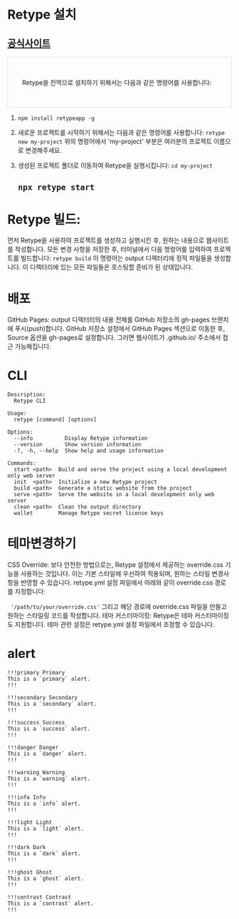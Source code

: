 # Retype 설치

## [공식사이트](https://retype.com/guides/getting-started/)

<aside style='border:1px solid #ddd; padding:2rem;'>

Retype을 전역으로 설치하기 위해서는 다음과 같은 명령어를 사용합니다:

</aside>

1.  `npm install retypeapp -g`
2.  새로운 프로젝트를 시작하기 위해서는 다음과 같은 명령어를 사용합니다:
    `retype new my-project`
    위의 명령어에서 'my-project' 부분은 여러분의 프로젝트 이름으로 변경해주세요.

3.  생성된 프로젝트 폴더로 이동하여 Retype을 실행시킵니다:
    `cd my-project`
    ## `npx retype start`

# Retype 빌드:

먼저 Retype을 사용하여 프로젝트를 생성하고 실행시킨 후, 원하는 내용으로 웹사이트를 작성합니다.
모든 변경 사항을 저장한 후, 터미널에서 다음 명령어를 입력하여 프로젝트를 빌드합니다:
`retype build`
이 명령어는 output 디렉터리에 정적 파일들을 생성합니다. 이 디렉터리에 있는 모든 파일들은 호스팅할 준비가 된 상태입니다.

# 배포

GitHub Pages:
output 디렉터리의 내용 전체를 GitHub 저장소의 gh-pages 브랜치에 푸시(push)합니다.
GitHub 저장소 설정에서 GitHub Pages 섹션으로 이동한 후, Source 옵션을 gh-pages로 설정합니다.
그러면 웹사이트가 <username>.github.io/<repository> 주소에서 접근 가능해집니다.

# CLI

```
Description:
  Retype CLI

Usage:
  retype [command] [options]

Options:
  --info          Display Retype information
  --version       Show version information
  -?, -h, --help  Show help and usage information

Commands:
  start <path>  Build and serve the project using a local development only web server
  init  <path>  Initialize a new Retype project
  build <path>  Generate a static website from the project
  serve <path>  Serve the website in a local development only web server
  clean <path>  Clean the output directory
  wallet        Manage Retype secret license keys

```

# 테마변경하기

CSS Override: 보다 안전한 방법으로는, Retype 설정에서 제공하는 override.css 기능을 사용하는 것입니다. 이는 기본 스타일에 우선하여 적용되며, 원하는 스타일 변경사항을 반영할 수 있습니다. retype.yml 설정 파일에서 아래와 같이 override.css 경로를 지정합니다:

` '/path/to/your/override.css'`
그리고 해당 경로에 override.css 파일을 만들고 원하는 스타일링 코드를 작성합니다.
테마 커스터마이징: Retype은 테마 커스터마이징도 지원합니다. 테마 관련 설정은 retype.yml 설정 파일에서 조정할 수 있습니다.

# alert

```
!!!primary Primary
This is a `primary` alert.
!!!

!!!secondary Secondary
This is a `secondary` alert.
!!!

!!!success Success
This is a `success` alert.
!!!

!!!danger Danger
This is a `danger` alert.
!!!

!!!warning Warning
This is a `warning` alert.
!!!

!!!info Info
This is a `info` alert.
!!!

!!!light Light
This is a `light` alert.
!!!

!!!dark Dark
This is a `dark` alert.
!!!

!!!ghost Ghost
This is a `ghost` alert.
!!!

!!!contrast Contrast
This is a `contrast` alert.
!!!
```
